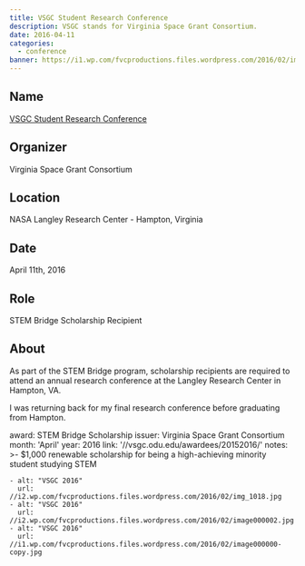 ```yaml
---
title: VSGC Student Research Conference
description: VSGC stands for Virginia Space Grant Consortium.
date: 2016-04-11
categories:
  - conference
banner: https://i1.wp.com/fvcproductions.files.wordpress.com/2016/02/img_1016.jpg
---
```


## Name

[VSGC Student Research Conference](//www.vsgc.odu.edu/src/ "VSGC Student Research Conference")

## Organizer

Virginia Space Grant Consortium

## Location

NASA Langley Research Center - Hampton, Virginia

## Date

April 11th, 2016

## Role

STEM Bridge Scholarship Recipient

## About

As part of the STEM Bridge program, scholarship recipients are required to attend an annual research conference at the Langley Research Center in Hampton, VA.

I was returning back for my final research conference before graduating from Hampton.

award: STEM Bridge Scholarship
issuer: Virginia Space Grant Consortium
month: 'April'
year: 2016
link: '//vsgc.odu.edu/awardees/20152016/'
notes: >-
$1,000 renewable scholarship for being a high-achieving minority student
studying STEM

    - alt: "VSGC 2016"
      url: //i2.wp.com/fvcproductions.files.wordpress.com/2016/02/img_1018.jpg
    - alt: "VSGC 2016"
      url: //i2.wp.com/fvcproductions.files.wordpress.com/2016/02/image000002.jpg
    - alt: "VSGC 2016"
      url: //i1.wp.com/fvcproductions.files.wordpress.com/2016/02/image000000-copy.jpg
